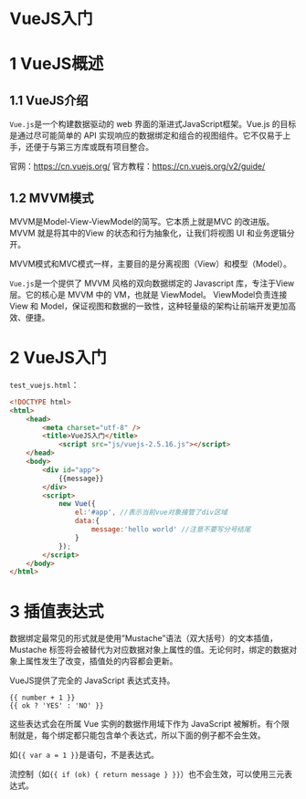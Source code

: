 # VueJS入门

# 1 VueJS概述

## 1.1 VueJS介绍
`Vue.js`是一个构建数据驱动的 web 界面的渐进式JavaScript框架。Vue.js 的目标是通过尽可能简单的 API 实现响应的数据绑定和组合的视图组件。它不仅易于上手，还便于与第三方库或既有项目整合。

官网：https://cn.vuejs.org/		官方教程：https://cn.vuejs.org/v2/guide/

## 1.2 MVVM模式
MVVM是Model-View-ViewModel的简写。它本质上就是MVC 的改进版。MVVM 就是将其中的View 的状态和行为抽象化，让我们将视图 UI 和业务逻辑分开。

MVVM模式和MVC模式一样，主要目的是分离视图（View）和模型（Model）。

`Vue.js`是一个提供了 MVVM 风格的双向数据绑定的 Javascript 库，专注于View 层。它的核心是 MVVM 中的 VM，也就是 ViewModel。 ViewModel负责连接 View 和 Model，保证视图和数据的一致性，这种轻量级的架构让前端开发更加高效、便捷。

# 2 VueJS入门

`test_vuejs.html`：

```html
<!DOCTYPE html>
<html>
    <head>
        <meta charset="utf-8" />
        <title>VueJS入门</title>
            <script src="js/vuejs-2.5.16.js"></script>
    </head>
    <body>
        <div id="app">
        	{{message}}
        </div>
        <script>
            new Vue({
                el:'#app', //表示当前vue对象接管了div区域
                data:{
                	message:'hello world' //注意不要写分号结尾
                }
            });
        </script>
    </body>
</html>
```



# 3 插值表达式

数据绑定最常见的形式就是使用”Mustache”语法（双大括号）的文本插值，Mustache 标签将会被替代为对应数据对象上属性的值。无论何时，绑定的数据对象上属性发生了改变，插值处的内容都会更新。

VueJS提供了完全的 JavaScript 表达式支持。

```vue
{{ number + 1 }}
{{ ok ? 'YES' : 'NO' }}
```

这些表达式会在所属 Vue 实例的数据作用域下作为 JavaScript 被解析。有个限制就是，每个绑定都只能包含单个表达式，所以下面的例子都不会生效。

如`{{ var a = 1 }}`是语句，不是表达式。

流控制（如`{{ if (ok) { return message } }}`）也不会生效，可以使用三元表达式。